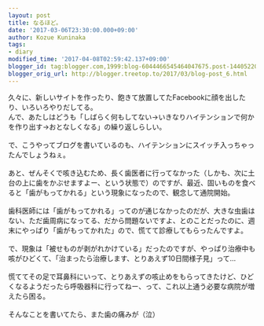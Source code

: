 ```yaml
---
layout: post
title: なるほど。
date: '2017-03-06T23:30:00.000+09:00'
author: Kozue Kuninaka
tags:
- diary
modified_time: '2017-04-08T02:59:42.137+09:00'
blogger_id: tag:blogger.com,1999:blog-6044466545464047675.post-1440522030316209349
blogger_orig_url: http://blogger.treetop.to/2017/03/blog-post_6.html
---
```


久々に、新しいサイトを作ったり、飽きて放置してたFacebookに顔を出したり、いろいろやりだしてる。<br />んで、あたしはどうも「しばらく何もしてない→いきなりハイテンションで何かを作り出す→おとなしくなる」の繰り返しらしい。<br /><br />で、こうやってブログを書いているのも、ハイテンションにスイッチ入っちゃったんでしょうねぇ。<br /><br />あと、ぜんそくで咳き込むため、長く歯医者に行ってなかった（しかも、次に土台の上に歯をかぶせますよー、という状態で）のですが、最近、固いものを食べると「歯がもってかれる」という現象になったので、観念して通院開始。<br /><br />歯科医師には「歯がもってかれる」ってのが通じなかったのだが、大きな虫歯はない、ただ歯周病になってる、だから問題ないですよ、とのことだったのに、週末にやっぱり「歯がもってかれた」ので、慌てて診療してもらったんですよ。<br /><br />で、現象は「被せものが剥がれかけている」だったのですが、やっぱり治療中も咳がひどくて、「治まったら治療します、とりあえず10日間様子見」って…<br /><br />慌ててその足で耳鼻科にいって、とりあえずの咳止めをもらってきたけど、ひどくなるようだったら呼吸器科に行ってねー、って、これ以上通う必要な病院が増えたら困る。<br /><br />そんなことを書いてたら、また歯の痛みが（泣）